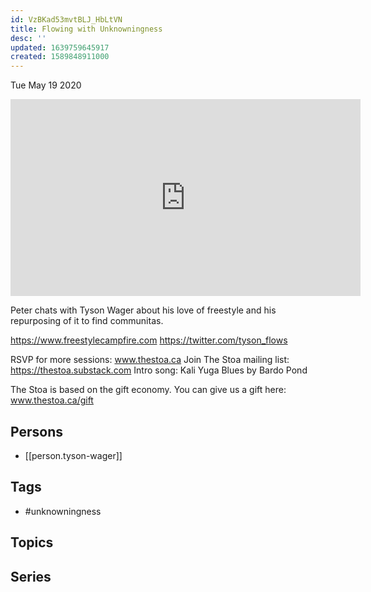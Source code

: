 ```yaml
---
id: VzBKad53mvtBLJ_HbLtVN
title: Flowing with Unknowningness
desc: ''
updated: 1639759645917
created: 1589848911000
---
```





Tue May 19 2020

<iframe width="560" height="315" src="https://www.youtube.com/embed/72jqDFKsbkM" title="Flowing with Unknowningness w/ Tyson Wager" frameborder="0" allow="accelerometer; autoplay; clipboard-write; encrypted-media; gyroscope; picture-in-picture" allowfullscreen ></iframe>

Peter chats with Tyson Wager about his love of freestyle and his repurposing of it to find communitas.

https://www.freestylecampfire.com
https://twitter.com/tyson_flows

RSVP for more sessions: www.thestoa.ca
Join The Stoa mailing list: https://thestoa.substack.com
Intro song: Kali Yuga Blues by Bardo Pond

The Stoa is based on the gift economy. You can give us a gift here: www.thestoa.ca/gift

## Persons

- [[person.tyson-wager]]

## Tags

- #unknowningness

## Topics



## Series




